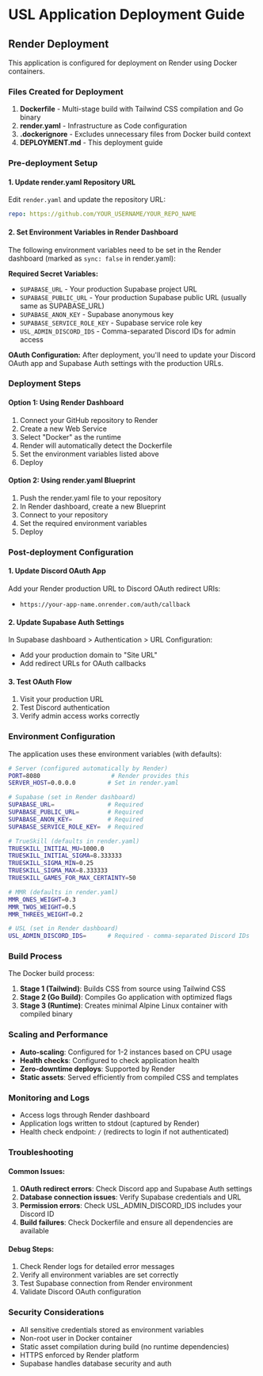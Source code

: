 # USL Application Deployment Guide

## Render Deployment

This application is configured for deployment on Render using Docker containers.

### Files Created for Deployment

1. **Dockerfile** - Multi-stage build with Tailwind CSS compilation and Go binary
2. **render.yaml** - Infrastructure as Code configuration
3. **.dockerignore** - Excludes unnecessary files from Docker build context
4. **DEPLOYMENT.md** - This deployment guide

### Pre-deployment Setup

#### 1. Update render.yaml Repository URL
Edit `render.yaml` and update the repository URL:
```yaml
repo: https://github.com/YOUR_USERNAME/YOUR_REPO_NAME
```

#### 2. Set Environment Variables in Render Dashboard
The following environment variables need to be set in the Render dashboard (marked as `sync: false` in render.yaml):

**Required Secret Variables:**
- `SUPABASE_URL` - Your production Supabase project URL
- `SUPABASE_PUBLIC_URL` - Your production Supabase public URL (usually same as SUPABASE_URL)
- `SUPABASE_ANON_KEY` - Supabase anonymous key
- `SUPABASE_SERVICE_ROLE_KEY` - Supabase service role key
- `USL_ADMIN_DISCORD_IDS` - Comma-separated Discord IDs for admin access

**OAuth Configuration:**
After deployment, you'll need to update your Discord OAuth app and Supabase Auth settings with the production URLs.

### Deployment Steps

#### Option 1: Using Render Dashboard
1. Connect your GitHub repository to Render
2. Create a new Web Service
3. Select "Docker" as the runtime
4. Render will automatically detect the Dockerfile
5. Set the environment variables listed above
6. Deploy

#### Option 2: Using render.yaml Blueprint
1. Push the render.yaml file to your repository
2. In Render dashboard, create a new Blueprint
3. Connect to your repository
4. Set the required environment variables
5. Deploy

### Post-deployment Configuration

#### 1. Update Discord OAuth App
Add your Render production URL to Discord OAuth redirect URIs:
- `https://your-app-name.onrender.com/auth/callback`

#### 2. Update Supabase Auth Settings
In Supabase dashboard > Authentication > URL Configuration:
- Add your production domain to "Site URL"
- Add redirect URLs for OAuth callbacks

#### 3. Test OAuth Flow
1. Visit your production URL
2. Test Discord authentication
3. Verify admin access works correctly

### Environment Configuration

The application uses these environment variables (with defaults):

```bash
# Server (configured automatically by Render)
PORT=8080                    # Render provides this
SERVER_HOST=0.0.0.0         # Set in render.yaml

# Supabase (set in Render dashboard)
SUPABASE_URL=               # Required
SUPABASE_PUBLIC_URL=        # Required
SUPABASE_ANON_KEY=          # Required
SUPABASE_SERVICE_ROLE_KEY=  # Required

# TrueSkill (defaults in render.yaml)
TRUESKILL_INITIAL_MU=1000.0
TRUESKILL_INITIAL_SIGMA=8.333333
TRUESKILL_SIGMA_MIN=0.25
TRUESKILL_SIGMA_MAX=8.333333
TRUESKILL_GAMES_FOR_MAX_CERTAINTY=50

# MMR (defaults in render.yaml)
MMR_ONES_WEIGHT=0.3
MMR_TWOS_WEIGHT=0.5
MMR_THREES_WEIGHT=0.2

# USL (set in Render dashboard)
USL_ADMIN_DISCORD_IDS=      # Required - comma-separated Discord IDs
```

### Build Process

The Docker build process:

1. **Stage 1 (Tailwind)**: Builds CSS from source using Tailwind CSS
2. **Stage 2 (Go Build)**: Compiles Go application with optimized flags
3. **Stage 3 (Runtime)**: Creates minimal Alpine Linux container with compiled binary

### Scaling and Performance

- **Auto-scaling**: Configured for 1-2 instances based on CPU usage
- **Health checks**: Configured to check application health
- **Zero-downtime deploys**: Supported by Render
- **Static assets**: Served efficiently from compiled CSS and templates

### Monitoring and Logs

- Access logs through Render dashboard
- Application logs written to stdout (captured by Render)
- Health check endpoint: `/` (redirects to login if not authenticated)

### Troubleshooting

#### Common Issues:
1. **OAuth redirect errors**: Check Discord app and Supabase Auth settings
2. **Database connection issues**: Verify Supabase credentials and URL
3. **Permission errors**: Check USL_ADMIN_DISCORD_IDS includes your Discord ID
4. **Build failures**: Check Dockerfile and ensure all dependencies are available

#### Debug Steps:
1. Check Render logs for detailed error messages
2. Verify all environment variables are set correctly
3. Test Supabase connection from Render environment
4. Validate Discord OAuth configuration

### Security Considerations

- All sensitive credentials stored as environment variables
- Non-root user in Docker container
- Static asset compilation during build (no runtime dependencies)
- HTTPS enforced by Render platform
- Supabase handles database security and auth